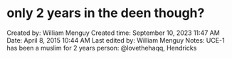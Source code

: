 # only 2 years in the deen though?

Created by: William Menguy
Created time: September 10, 2023 11:47 AM
Date: April 8, 2015 10:44 AM
Last edited by: William Menguy
Notes: UCE-1 has been a muslim for 2 years
person: @lovethehaqq, Hendricks